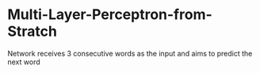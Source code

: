 # Multi-Layer-Perceptron-from-Stratch
Network receives 3 consecutive words as the input and aims to predict the next
word
